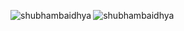 



<p><img align="left" src="https://github-readme-stats.vercel.app/api/top-langs?username=shubhambaidhya&show_icons=true&locale=en&layout=compact" alt="shubhambaidhya" /></p>



<p><img align="center" src="https://github-readme-streak-stats.herokuapp.com/?user=shubhambaidhya&" alt="shubhambaidhya" /></p>
